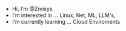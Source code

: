 - Hi, I’m @Zmisys
- I’m interested in ... Linux, Net, ML, LLM's, 
- I’m currently learning ... Cloud Enviroments
